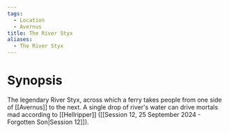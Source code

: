```yaml
---
tags:
  - Location
  - Avernus
title: The River Styx
aliases:
  - The River Styx
---
```

# Synopsis
The legendary River Styx, across which a ferry takes people from one side of [[Avernus]] to the next. A single drop of river's water can drive mortals mad according to [[Hellripper]] ([[Session 12, 25 September 2024 - Forgotten Son|Session 12]]).